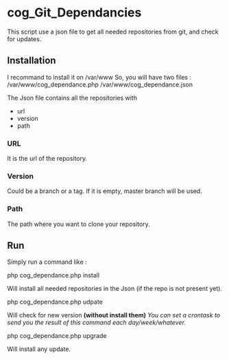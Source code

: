 # cog_Git_Dependancies

This script use a json file to get all needed repositories from git, and check for updates.


## Installation

I recommand to install it on /var/www
So, you will have two files :
  /var/www/cog_dependance.php
  /var/www/cog_dependance.json

The Json file contains all the repositories with
- url
- version
- path

### URL

It is the url of the repository.

### Version

Could be a branch or a tag. If it is empty, master branch will be used.

### Path

The path where you want to clone your repository.


## Run

Simply run a command like :

  php cog_dependance.php install

Will install all needed repositories in the Json (if the repo is not present yet).

  php cog_dependance.php udpate

Will check for new version __(without install them)__
*You can set a crontask to send you the result of this command each day/week/whatever.*

  php cog_dependance.php upgrade

Will install any update.